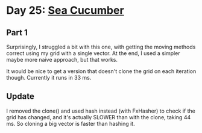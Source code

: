 # Day 25: [Sea Cucumber](https://adventofcode.com/2021/day/25)

## Part 1

Surprisingly, I struggled a bit with this one, with getting the moving methods correct using my grid with a single vector. At the end, I used a simpler maybe more naive approach, but that works.

It would be nice to get a version that doesn't clone the grid on each iteration though. Currently it runs in 33 ms.

## Update

I removed the clone() and used hash instead (with FxHasher) to check if the grid has changed, and it's actually SLOWER than with the clone, taking 44 ms. So cloning a big vector is faster than hashing it.